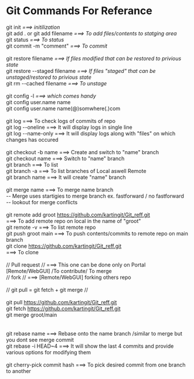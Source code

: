 # Git Commands For Referance

git init                         *===> initilization* <br>
git add . or git add filename    *===> To add files/contents to statging area* <br>
git status                       *===> To status* <br>
git commit -m "comment"          *===> To commit* <br>
<br>
git restore filename              *===> If files modified that can be restored to privious state* <br>
git restore --staged filename     *===> If files "staged" that can be unstaged/restored to privious state* <br> 
git rm --cached filename          *===> To unstage* <br>
<br>
git config -l                     *===> which comes handy* <br> 
git config user.name name  <br>
git config user.name name(@)somwhere(.)com <br>
<br>
git log                           ===> To check logs of commits of repo <br>
git log --oneline                 ===> It will display logs in single line <br>
git log --name-only               ===> It will display logs along with "files" on which changes has occured <br>
<br>
git checkout -b name              ===> Create and switch to "name" branch <br>
git checkout name                 ===> Switch to "name" branch <br>
git branch                        ===> To list <br>
git branch -a                     ===> To list branches of Local aswell Remote <br>
git branch name                   ===> It will create "name" branch <br>
<br>
git merge name                    ===> To merge name branch <br>
-- Merge uses startigies to merge branch ex. fastforward / no fastforward <br> 
-- lookout for merge conflicts <br>
<br>
git remote add groot https://github.com/kartingit/Git_reff.git <br> 
                                  ===> To add remote repo on local in the name of "groot" <br>
git remote -v                     ===> To list remote repo <br> 
git push groot main               ===> To push contents/commits to remote repo on main branch <br>
git clone https://github.com/kartingit/Git_reff.git <br>
                                  ===> To clone <br>
<br>
// Pull request //                ===> This one can be done only on Portal [Remote/WebGUI] /To contribute/ To merge<br>
// fork //                        ===> [Remote/WebGUI] forking others repo <br>
<br>
// git pull = git fetch + git merge //<br>
<br>
git pull https://github.com/kartingit/Git_reff.git <br>
git fetch https://github.com/kartingit/Git_reff.git <br>
git merge groot/main<br>
<br>                    
git rebase name                  ===> Rebase onto the name branch /similar to merge but you dont see merge commit<br> 
git rebase -i HEAD~4             ===> It will show the last 4 commits and provide various options for modifying them<br>
<br>
git cherry-pick commit hash      ===> To pick desired commit from one branch to another <br>


 
 
